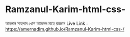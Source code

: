 # Ramzanul-Karim-html-css-
আহলান সাহলান 
খোশ আমদেদ মাহে রমজান
Live Link : https://amernadim.github.io/Ramzanul-Karim-html-css-/
